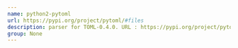 ```yaml
---
name: python2-pytoml
url: https://pypi.org/project/pytoml/#files
description: parser for TOML-0.4.0. URL : https://pypi.org/project/pytoml/#files Groups : None
group: None
---
```

